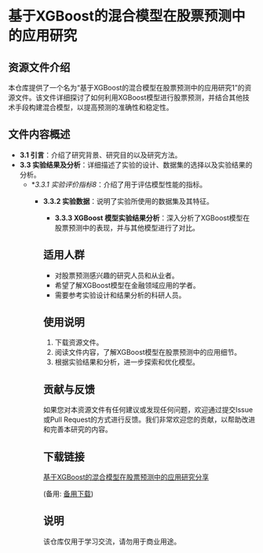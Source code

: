 # 基于XGBoost的混合模型在股票预测中的应用研究

## 资源文件介绍

本仓库提供了一个名为“基于XGBoost的混合模型在股票预测中的应用研究1”的资源文件。该文件详细探讨了如何利用XGBoost模型进行股票预测，并结合其他技术手段构建混合模型，以提高预测的准确性和稳定性。

## 文件内容概述

- **3.1 引言**：介绍了研究背景、研究目的以及研究方法。
- **3.3 实验结果及分析**：详细描述了实验的设计、数据集的选择以及实验结果的分析。
  - **3.3.1 实验评价指标8*：介绍了用于评估模型性能的指标。
    - **3.3.2 实验数据**：说明了实验所使用的数据集及其特征。
      - **3.3.3 XGBoost 模型实验结果分析**：深入分析了XGBoost模型在股票预测中的表现，并与其他模型进行了对比。

      ## 适用人群

      - 对股票预测感兴趣的研究人员和从业者。
      - 希望了解XGBoost模型在金融领域应用的学者。
      - 需要参考实验设计和结果分析的科研人员。

      ## 使用说明

      1. 下载资源文件。
      2. 阅读文件内容，了解XGBoost模型在股票预测中的应用细节。
      3. 根据实验结果和分析，进一步探索和优化模型。

      ## 贡献与反馈

      如果您对本资源文件有任何建议或发现任何问题，欢迎通过提交Issue或Pull Request的方式进行反馈。我们非常欢迎您的贡献，以帮助改进和完善本研究的内容。

      ## 下载链接
      [基于XGBoost的混合模型在股票预测中的应用研究分享](https://pan.quark.cn/s/be11ece8f867) 

      (备用: [备用下载](https://pan.baidu.com/s/1yCVgftA8hxtsEjskHJydlg?pwd=1234))

      ## 说明

      该仓库仅用于学习交流，请勿用于商业用途。

